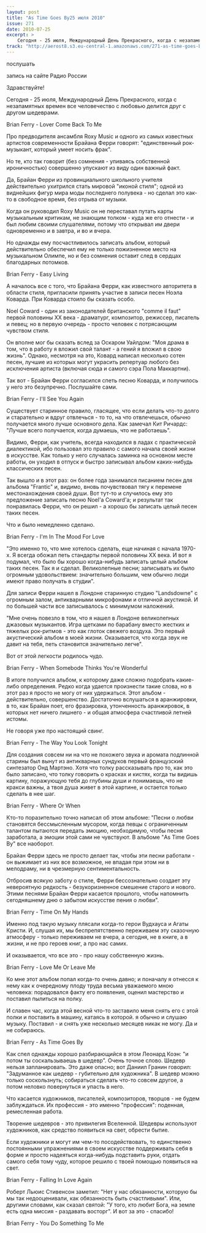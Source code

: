 ```yaml
---
layout: post
title: "As Time Goes By25 июля 2010"
issue: 271
date: 2010-07-25
excerpt: >
    Сегодня - 25 июля, Международный День Прекрасного, когда с незапамятных времен все человечество с любовью делится друг с другом шедеврами.
track: "http://aerost8.s3.eu-central-1.amazonaws.com/271-as-time-goes-by.mp3"
---
```


послушать

запись на сайте Радио России

Здравствуйте!

Сегодня - 25 июля, Международный День Прекрасного, когда с незапамятных времен все человечество с любовью делится друг с другом шедеврами.

Brian Ferry - Lover Come Back To Me

Про предводителя ансамбля Roxy Music и одного из самых известных артистов современности Брайана Ферри говорят: "единственный рок-музыкант, который умеет носить фрак".

Но те, кто так говорит (без сомнения - упиваясь собственной ироничностью) совершенно упускают из виду один важный факт.

Да, Брайан Ферри из провинциального школьного учителя действительно ухитрился стать мировой "иконой стиля"; одной из виднейших фигур мира моды последнего полувека - но сделал это как-то в свободное время, без отрыва от музыки.

Когда он руководил Roxy Music он не переставал путать карты музыкальным критикам, не знающим толком - куда же его отнести - и был любим своими слушателями, потому что открывал им двери одновременно и в завтра, и во и вчера.

Но однажды ему посчастливилось записать альбом, который действительно обеспечил ему не только пожизненное место на музыкальном Олимпе, но и без сомнения оставит след в сердцах благодарных потомков.

Brian Ferry - Easy Living

А началось все с того, что Брайана Ферри, как известного авторитета в области стиля, пригласили принять участие в записи песен Ноэла Коварда. При Коварда стоило бы сказать особо.

Noel Coward - один из законодателей британского "comme il faut" первой половины XX века - драматург, композитор, режиссер, писатель и певец; но в первую очередь - просто человек с потрясающим чувством стиля.

Он вполне мог бы сказать вслед за Оскаром Уайлдом: "Моя драма в том, что в работу я вложил свой талант - а гений я вложил в свою жизнь". Однако, несмотря на это, Ковард написал несколько сотен песен, лучшие из которых могут украсить репертуар любого без исключения артиста (включая сюда и самого сэра Пола Маккартни).

Так вот - Брайан Ферри согласился спеть песню Коварда, и получилось у него это безупречно. Послушайте сами.

Brian Ferry - I'll See You Again

Существует старинное правило, гласящее, что если делать что-то долго и старательно и вдруг отвлечься - то то, на что отвлечешься, обычно получается много лучше основного дела. Как замечал Кит Ричардс: "Лучше всего получается, когда думаешь, что не работаешь".

Видимо, Ферри, как учитель, всегда находился в ладах с практической диалектикой, ибо пользовал это правило с самого начала своей жизни в искусстве. Как только у него случалась заминка на основном месте работы, он уходил в отпуск и быстро записывал альбом каких-нибудь классических песен.

Так вышло и в этот раз: он более года занимался писанием песен для альбома "Frantic" и, видимо, вновь почувствовал тягу к перемене местонахождения своей души. Вот тут-то и случилось ему это предложение записать песню Noel'a Сoward'а; и результат так понравилась Ферри, что он решил - а хорошо бы записать целый песен таких песен.

Что и было немедленно сделано.

Brian Ferry - I'm In The Mood For Love

"Это именно то, что мне хотелось сделать, еще начиная с начала 1970-х. Я всегда обожал петь стандарты первой половины XX века. И вот я подумал, что было бы хорошо когда-нибудь записать целый альбом таких песен. Так я и сделал. Великолепные песни; записывать их было огромным удовольствием: значительно большим, чем обычно люди имеют право получать в студии".

Для записи Ферри нашел в Лондоне старинную студию "Landsdowne" с огромным залом, антикварными микрофонами и отличной акустикой. И по большей части все записывалось с минимумом наложений.

"Мне очень повезло в том, что я нашел в Лондоне великолепных джазовых музыкантов. Игра щетками по барабану вместо жестких и тяжелых рок-ритмов - это как глоток свежего воздуха. Это первый акустический альбом в моей жизни. Оказывается, что когда звук не давит на тебя, петь становится значительно легче".

Вот от этой легкости родилось чудо.

Brian Ferry - When Somebode Thinks You're Wonderful

В итоге получился альбом, к которому даже сложно подобрать какие-либо определения. Редко когда удается произнести такие слова, но в этот раз я просто не могу от них удержаться. Этот альбом - действительно, совершенство. Достаточно вслушаться в аранжировки, в то, как Брайан поет, его фразировка, утонченность аранжировок, в которых нет ничего лишнего - и общая атмосфера счастливой летней истомы.

Не говоря уже про настоящий свинг.

Brian Ferry - The Way You Look Tonight

Для создания совсем ни на что не похожего звука и аромата подлинной старины был вынут из антикварных сундуков первый французский синтезатор Онд Мартэно. Хотя что толку рассказывать про то, как это было записано, что толку говорить о красках и кистях, когда ты видишь картину, поражующую тебя до глубины души и понимаешь, что не кракси важны, а твоя душа живет в этой картине, и остается только сделать в нее шаг.

Brian Ferry - Where Or When

Кто-то поразительно точно написал об этом альбоме: "Песни о любви становятся бессмысленным мусором, когда певцы с ограниченным талантом пытаются передать эмоцию, необходимую, чтобы песня заработала, а эмоции этой сами не чувствуют. В альбоме "As Time Goes By" все наоборот.

Брайан Ферри здесь не просто делает так, чтобы эти песни работали - он выжимает из них все возможное, не впадая при этом ни в мелодраму, ни в чрезмерную сентиментальность.

Отбросив всякую заботу о стиле, Ферри бессознательно создает эту невероятную редкость - безукоризненное смешение старого и нового. Этими песнями Брайан Ферри касается прошлого, чтобы напомнить сегодняшнему дню о забытом искусстве пения о любви".

Brian Ferry - Time On My Hands

Именно под такую музыку плясали когда-то герои Вудхауса и Агаты Кристи. И, слушая их, мы беспрепятственно переживаем эту сказочную атмосферу - только переживаем не вчера, а сегодня, не в книге, а в жизни, и не про героев книг, а про нас самих.

И оказывается, что все это - про нашу собственную жизнь.

Brian Ferry - Love Me Or Leave Me

Ко мне этот альбом попал когда-то очень давно; и поначалу я отнесся к нему как к очередному плоду труда весьма уважаемого мною человека: порадовался факту его появления, оценил мастерство и поставил пылиться на полку.

И славен час, когда этой весной что-то заставило меня снять его с этой полки и поставить в машину, катаясь в которой. я обычно и слушаю музыку. Поставил - и снять уже несколько месяцев никак не могу. Да и не собираюсь.

Brian Ferry - As Time Goes By

Как спел однажды хорошо разбирающийся в этом Леонард Коэн: "и потом ты соскальзываешь в шедевр". Очень точное слово. Шедевр нельзя запланировать. Это даже опасно; вот Даниил Гранин говорил: "Задуманное как шедевр - губительно для художника". В шедевр можно только соскользнуть; собираться сделать что-то совсем другое, а потом неловко повернуться и упасть в него.

Что касается художников, писателей, композиторов, творцов - не будем заблуждаться. Их профессия - это именно "профессия": поденная, ремесленная работа.

Творение шедевров - это привилегия Вселенной. Шедевры используют художников, как средство появиться на свет, обрести бытие.

Если художники и могут им чем-то посодействовать, то единственно постоянными упражнениями в своем искусстве поддерживать себя в форме и просто надеяться когда-нибудь подставить руки, отдать самого себя тому чуду, которое решило с твоей помощью появиться на свет.

Brian Ferry - Falling In Love Again

Роберт Льюис Стивенсон заметил: "Нет у нас обязанности, которую бы мы так недооценивали, как обязанность быть счастливыми". Или, другими словами, как сказал святой: "У того, кто любит Бога, на земле есть одна миссия - раздавать восторг". И вот за это - спасибо!

Brian Ferry - You Do Something To Me
